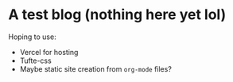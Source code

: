 # A test blog (nothing here yet lol)

Hoping to use: 
 - Vercel for hosting
 - Tufte-css
 - Maybe static site creation from `org-mode` files?


